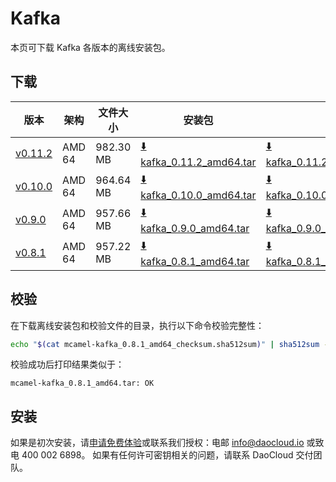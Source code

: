 # Kafka

本页可下载 Kafka 各版本的离线安装包。

## 下载

| 版本 | 架构 | 文件大小 | 安装包 | 校验文件 | 更新日期 |
| ---- | --- | ------ | ----- | ------- | ------- |
| [v0.11.2](../../../middleware/kafka/release-notes.md) | AMD 64 | 982.30 MB | [:arrow_down: kafka_0.11.2_amd64.tar](https://qiniu-download-public.daocloud.io/DaoCloud_Enterprise/mcamel-kafka_0.11.2_amd64.tar) | [:arrow_down: kafka_0.11.2_amd64_checksum.sha512sum](https://qiniu-download-public.daocloud.io/DaoCloud_Enterprise/mcamel-kafka_0.11.2_amd64_checksum.sha512sum) | 2024-01-04 |
| [v0.10.0](../../../middleware/kafka/release-notes.md) | AMD 64 | 964.64 MB | [:arrow_down: kafka_0.10.0_amd64.tar](https://qiniu-download-public.daocloud.io/DaoCloud_Enterprise/mcamel-kafka_0.10.0_amd64.tar) | [:arrow_down: kafka_0.10.0_amd64_checksum.sha512sum](https://qiniu-download-public.daocloud.io/DaoCloud_Enterprise/mcamel-kafka_0.10.0_amd64_checksum.sha512sum) | 2023-12-10 |
| [v0.9.0](../../../middleware/kafka/release-notes.md) | AMD 64 | 957.66 MB | [:arrow_down: kafka_0.9.0_amd64.tar](https://qiniu-download-public.daocloud.io/DaoCloud_Enterprise/mcamel-kafka_0.9.0_amd64.tar) | [:arrow_down: kafka_0.9.0_amd64_checksum.sha512sum](https://qiniu-download-public.daocloud.io/DaoCloud_Enterprise/mcamel-kafka_0.9.0_amd64_checksum.sha512sum) | 2023-11-02 |
| [v0.8.1](../../../middleware/kafka/release-notes.md) | AMD 64 | 957.22 MB | [:arrow_down: kafka_0.8.1_amd64.tar](https://qiniu-download-public.daocloud.io/DaoCloud_Enterprise/mcamel-kafka_0.8.1_amd64.tar) | [:arrow_down: kafka_0.8.1_amd64_checksum.sha512sum](https://qiniu-download-public.daocloud.io/DaoCloud_Enterprise/mcamel-kafka_0.8.1_amd64_checksum.sha512sum) | 2023-10-20 |

## 校验

在下载离线安装包和校验文件的目录，执行以下命令校验完整性：

```sh
echo "$(cat mcamel-kafka_0.8.1_amd64_checksum.sha512sum)" | sha512sum -c
```

校验成功后打印结果类似于：

```none
mcamel-kafka_0.8.1_amd64.tar: OK
```

## 安装

如果是初次安装，请[申请免费体验](../../../dce/license0.md)或联系我们授权：电邮 info@daocloud.io 或致电 400 002 6898。
如果有任何许可密钥相关的问题，请联系 DaoCloud 交付团队。